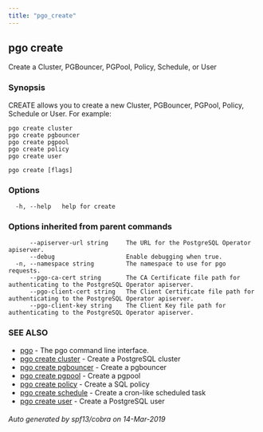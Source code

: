 ```yaml
---
title: "pgo_create"
---
```

## pgo create

Create a Cluster, PGBouncer, PGPool, Policy, Schedule, or User

### Synopsis

CREATE allows you to create a new Cluster, PGBouncer, PGPool, Policy, Schedule or User. For example: 

    pgo create cluster
    pgo create pgbouncer
    pgo create pgpool
    pgo create policy
    pgo create user

```
pgo create [flags]
```

### Options

```
  -h, --help   help for create
```

### Options inherited from parent commands

```
      --apiserver-url string     The URL for the PostgreSQL Operator apiserver.
      --debug                    Enable debugging when true.
  -n, --namespace string         The namespace to use for pgo requests.
      --pgo-ca-cert string       The CA Certificate file path for authenticating to the PostgreSQL Operator apiserver.
      --pgo-client-cert string   The Client Certificate file path for authenticating to the PostgreSQL Operator apiserver.
      --pgo-client-key string    The Client Key file path for authenticating to the PostgreSQL Operator apiserver.
```

### SEE ALSO

* [pgo](/cli/pgo/)	 - The pgo command line interface.
* [pgo create cluster](/cli/pgo_create_cluster/)	 - Create a PostgreSQL cluster
* [pgo create pgbouncer](/cli/pgo_create_pgbouncer/)	 - Create a pgbouncer 
* [pgo create pgpool](/cli/pgo_create_pgpool/)	 - Create a pgpool 
* [pgo create policy](/cli/pgo_create_policy/)	 - Create a SQL policy
* [pgo create schedule](/cli/pgo_create_schedule/)	 - Create a cron-like scheduled task
* [pgo create user](/cli/pgo_create_user/)	 - Create a PostgreSQL user

###### Auto generated by spf13/cobra on 14-Mar-2019
